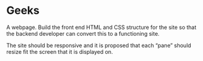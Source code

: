 # Geeks
A webpage.
Build the front end HTML and CSS structure for the site so that the backend developer can convert this to a functioning site.

The site should be responsive and it is proposed that each “pane” should resize fit the screen that it is displayed on.
